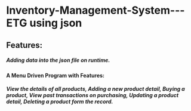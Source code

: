 # Inventory-Management-System---ETG using json

## Features:
##### Adding data into the json file on runtime.
#### A Menu Driven Program with Features: 
##### View the details of all products, Adding a new product detail, Buying a product, View past transactions on purchasing, Updating a product detail, Deleting a product form the record.
